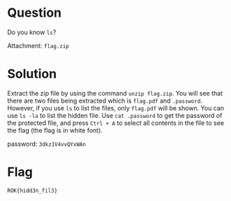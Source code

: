 # Question
Do you know `ls`?

Attachment: `flag.zip`

# Solution
Extract the zip file by using the command `unzip flag.zip`. You will see that there are two files being extracted which is `flag.pdf` and `.password`. However, if you use `ls` to list the files, only `flag.pdf` will be shown. You can use `ls -la` to list the hidden file. Use `cat .password` to get the password of the protected file, and press `Ctrl + A` to select all contents in the file to see the flag (the flag is in white font).

password: `3dkz1V4vvQYxWAn`


# Flag
`ROK{hidd3n_fil3}`
